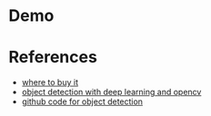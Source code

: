 
# Demo

# References

- [where to buy it](http://www.tamaraberg.com/street2shop/)
- [object detection with deep learning and opencv](https://www.pyimagesearch.com/2017/09/11/object-detection-with-deep-learning-and-opencv/)
- [github code for object detection](https://github.com/search?q=MobileNetSSD_deploy.prototxt.txt&type=Code)
